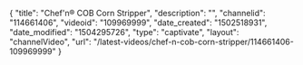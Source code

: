 {
    "title": "Chef'n&reg; COB Corn Stripper",
    "description": "",
    "channelid": "114661406",
    "videoid": "109969999",
    "date_created": "1502518931",
    "date_modified": "1504295726",
    "type": "captivate",
    "layout": "channelVideo",
    "url": "\/latest-videos\/chef-n-cob-corn-stripper\/114661406-109969999"
}
